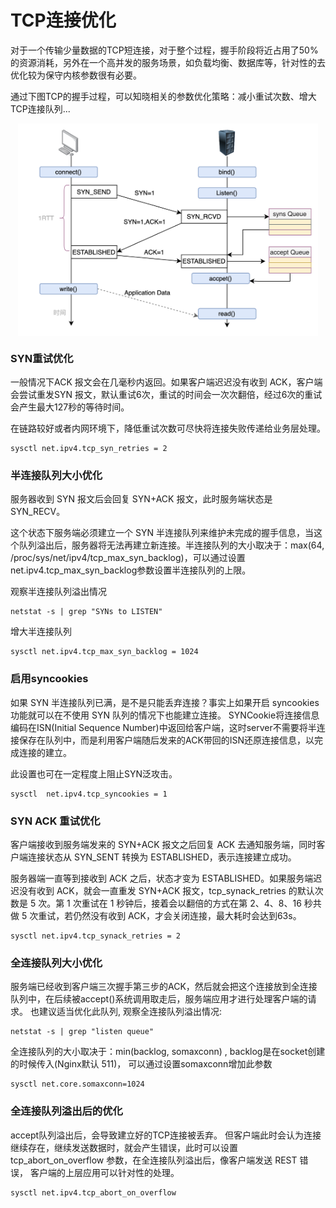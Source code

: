 # TCP连接优化

对于一个传输少量数据的TCP短连接，对于整个过程，握手阶段将近占用了50%的资源消耗，另外在一个高并发的服务场景，如负载均衡、数据库等，针对性的去优化较为保守内核参数很有必要。

通过下图TCP的握手过程，可以知晓相关的参数优化策略：减小重试次数、增大TCP连接队列...

<div  align="center">
	<img src="../../assets/tcp-handshake.jpeg" width = "480"  align=center />
</div>

### SYN重试优化

一般情况下ACK 报文会在几毫秒内返回。如果客户端迟迟没有收到 ACK，客户端会尝试重发SYN 报文，默认重试6次，重试的时间会一次次翻倍，经过6次的重试会产生最大127秒的等待时间。

在链路较好或者内网环境下，降低重试次数可尽快将连接失败传递给业务层处理。

```
sysctl net.ipv4.tcp_syn_retries = 2 
```

###  半连接队列大小优化

服务器收到 SYN 报文后会回复 SYN+ACK 报文，此时服务端状态是 SYN_RECV。

这个状态下服务端必须建立一个 SYN 半连接队列来维护未完成的握手信息，当这个队列溢出后，服务器将无法再建立新连接。半连接队列的大小取决于：max(64, /proc/sys/net/ipv4/tcp_max_syn_backlog)，可以通过设置net.ipv4.tcp_max_syn_backlog参数设置半连接队列的上限。

观察半连接队列溢出情况

```
netstat -s | grep "SYNs to LISTEN"
```

增大半连接队列
```
sysctl net.ipv4.tcp_max_syn_backlog = 1024
```

### 启用syncookies

如果 SYN 半连接队列已满，是不是只能丢弃连接？事实上如果开启 syncookies 功能就可以在不使用 SYN 队列的情况下也能建立连接。
SYNCookie将连接信息编码在ISN(Initial Sequence Number)中返回给客户端，这时server不需要将半连接保存在队列中，而是利用客户端随后发来的ACK带回的ISN还原连接信息，以完成连接的建立。

此设置也可在一定程度上阻止SYN泛攻击。

```
sysctl  net.ipv4.tcp_syncookies = 1
```
### SYN ACK 重试优化

客户端接收到服务端发来的 SYN+ACK 报文之后回复 ACK 去通知服务端，同时客户端连接状态从 SYN_SENT 转换为 ESTABLISHED，表示连接建立成功。

服务器端一直等到接收到 ACK 之后，状态才变为 ESTABLISHED。如果服务端迟迟没有收到 ACK，就会一直重发 SYN+ACK 报文，tcp_synack_retries 的默认次数是 5 次。第 1 次重试在 1 秒钟后，接着会以翻倍的方式在第 2、4、8、16 秒共做 5 次重试，若仍然没有收到 ACK，才会关闭连接，最大耗时会达到63s。

```
sysctl net.ipv4.tcp_synack_retries = 2 
```

### 全连接队列大小优化

服务端已经收到客户端三次握手第三步的ACK，然后就会把这个连接放到全连接队列中，在后续被accept()系统调用取走后，服务端应用才进行处理客户端的请求。
也建议适当优化此队列, 观察全连接队列溢出情况:
```
netstat -s | grep "listen queue"
```

全连接队列的大小取决于：min(backlog, somaxconn) , backlog是在socket创建的时候传入(Nginx默认 511)，
可以通过设置somaxconn增加此参数

```
sysctl net.core.somaxconn=1024
```

### 全连接队列溢出后的优化

accept队列溢出后，会导致建立好的TCP连接被丢弃。
但客户端此时会认为连接继续存在，继续发送数据时，就会产生错误，此时可以设置 tcp_abort_on_overflow 参数，在全连接队列溢出后，像客户端发送 REST 错误，
客户端的上层应用可以针对性的处理。

```
sysctl net.ipv4.tcp_abort_on_overflow
```



